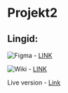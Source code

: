 # Projekt2

## Lingid:

![Figma](https://img.shields.io/badge/figma-%23F24E1E.svg?style=for-the-badge&logo=figma&logoColor=white) - [LINK](https://www.figma.com/design/uq7KXEPAwATzd2nt9nstWr/Imagine-Dragons?node-id=0-1&node-type=canvas&t=9iqNsNurIsJQHXTD-0)

![Wiki](https://img.shields.io/badge/Wikipedia-%23000000.svg?style=for-the-badge&logo=wikipedia&logoColor=white) - [LINK](https://github.com/LiisaKaju/Projekt2/wiki)

Live version - [Link](https://imaginedragons.tak22kaalma.itmajakas.ee/)
